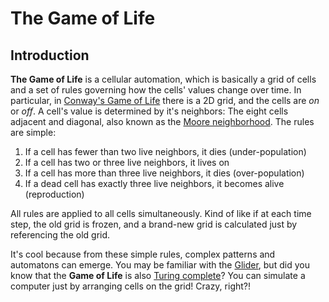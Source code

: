 # The Game of Life #

## Introduction ##

**The Game of Life** is a cellular automation, which is basically a grid of cells and a set of rules
governing how the cells' values change over time. In particular, in
[Conway's Game of Life][game_of_life] there is a 2D grid, and the cells are *on* or *off*. A cell's
value is determined by it's neighbors: The eight cells adjacent and diagonal, also known as the
[Moore neighborhood][neighborhood]. The rules are simple:

  1. If a cell has fewer than two live neighbors, it dies (under-population)
  2. If a cell has two or three live neighbors, it lives on
  3. If a cell has more than three live neighbors, it dies (over-population)
  4. If a dead cell has exactly three live neighbors, it becomes alive (reproduction)

All rules are applied to all cells simultaneously. Kind of like if at each time step, the old grid
is frozen, and a brand-new grid is calculated just by referencing the old grid.

It's cool because from these simple rules, complex patterns and automatons can emerge. You may be
familiar with the [Glider][glider], but did you know that the **Game of Life** is also
[Turing complete][turing_complete]? You can simulate a computer just by arranging cells on the grid!
Crazy, right?!



[game_of_life]: https://en.wikipedia.org/wiki/Conway%27s_Game_of_Life
[neighborhood]: https://en.wikipedia.org/wiki/Moore_neighborhood
[glider]: https://en.wikipedia.org/wiki/Glider_%28Conway%27s_Life%29
[turing_complete]: https://en.wikipedia.org/wiki/Turing_completeness
